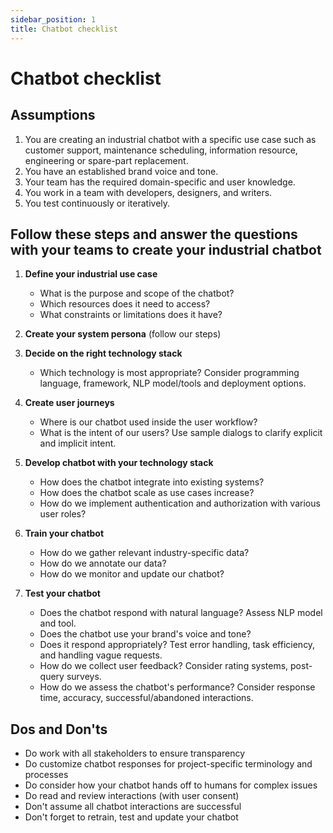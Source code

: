 ```yaml
---
sidebar_position: 1
title: Chatbot checklist
---
```


# Chatbot checklist

## Assumptions

1. You are creating an industrial chatbot with a specific use case such as customer support, maintenance scheduling, information resource, engineering or spare-part replacement.
2. You have an established brand voice and tone.
3. Your team has the required domain-specific and user knowledge.
4. You work in a team with developers, designers, and writers.
5. You test continuously or iteratively.

## Follow these steps and answer the questions with your teams to create your industrial chatbot

1. **Define your industrial use case**
   - What is the purpose and scope of the chatbot?
   - Which resources does it need to access?
   - What constraints or limitations does it have?

2. **Create your system persona** (follow our steps)

3. **Decide on the right technology stack**
   - Which technology is most appropriate? Consider programming language, framework, NLP model/tools and deployment options.

4. **Create user journeys**
   - Where is our chatbot used inside the user workflow?
   - What is the intent of our users? Use sample dialogs to clarify explicit and implicit intent.

5. **Develop chatbot with your technology stack**
   - How does the chatbot integrate into existing systems?
   - How does the chatbot scale as use cases increase?
   - How do we implement authentication and authorization with various user roles?

6. **Train your chatbot**
   - How do we gather relevant industry-specific data?
   - How do we annotate our data?
   - How do we monitor and update our chatbot?

7. **Test your chatbot**
   - Does the chatbot respond with natural language? Assess NLP model and tool.
   - Does the chatbot use your brand's voice and tone?
   - Does it respond appropriately? Test error handling, task efficiency, and handling vague requests.
   - How do we collect user feedback? Consider rating systems, post-query surveys.
   - How do we assess the chatbot's performance? Consider response time, accuracy, successful/abandoned interactions.

## Dos and Don'ts
- Do work with all stakeholders to ensure transparency
- Do customize chatbot responses for project-specific terminology and processes
- Do consider how your chatbot hands off to humans for complex issues
- Do read and review interactions (with user consent)
- Don't assume all chatbot interactions are successful
- Don't forget to retrain, test and update your chatbot



